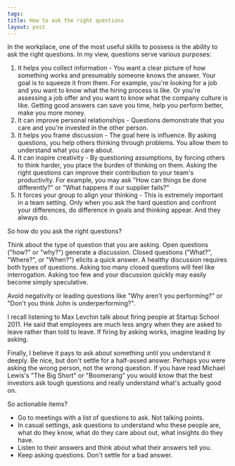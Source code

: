 ```yaml
--- 
tags: 
title: How to ask the right questions
layout: post
---
```

In the workplace, one of the most useful skills to possess is the ability to
ask the right questions. In my view, questions serve various purposes:

  1. It helps you collect information - You want a clear picture of how something works and presumably someone knows the answer. Your goal is to squeeze it from them. For example, you're looking for a job and you want to know what the hiring process is like. Or you're assessing a job offer and you want to know what the company culture is like. Getting good answers can save you time, help you perform better, make you more money. 
  2. It can improve personal relationships - Questions demonstrate that you care and you're invested in the other person. 
  3. It helps you frame discussion - The goal here is influence. By asking questions, you help others thinking through problems. You allow them to understand what you care about. 
  4. It can inspire creativity - By questioning assumptions, by forcing others to think harder, you place the burden of thinking on them. Asking the right questions can improve their contribution to your team's productivity. For example, you may ask "How can things be done differently?" or "What happens if our supplier fails?"
  5. It forces your group to align your thinking - This is extremely important in a team setting. Only when you ask the hard question and confront your differences, do difference in goals and thinking appear. And they always do. 

So how do you ask the right questions?

Think about the type of question that you are asking. Open questions ("how?"
or "why?") generate a discussion. Closed questions ("What?", "Where?", or
"When?") elicits a quick answer. A healthy discussion requires both types of
questions. Asking too many closed questions will feel like interrogation.
Asking too few and your discussion quickly may easily become simply
speculative.

Avoid negativity or leading questions like "Why aren't you performing?" or
"Don't you think John is underperforming?".

I recall listening to Max Levchin talk about firing people at Startup School
2011. He said that employees are much less angry when they are asked to leave
rather than told to leave. If firing by asking works, imagine leading by
asking.

Finally, I believe it pays to ask about something until you understand it
deeply. Be nice, but don't settle for a half-assed answer. Perhaps you were
asking the wrong person, not the wrong question. If you have read Michael
Lewis's "The Big Short" or "Boomerang" you would know that the best investors
ask tough questions and really understand what's actually good on.

So actionable items?

  * Go to meetings with a list of questions to ask. Not talking points.
  * In casual settings, ask questions to understand who these people are, what do they know, what do they care about out, what insights do they have. 
  * Listen to their answers and think about what their answers tell you. 
  * Keep asking questions. Don't settle for a bad answer. 

